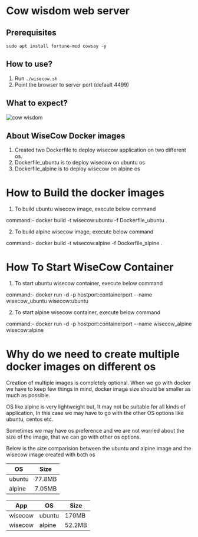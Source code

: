 # Cow wisdom web server

## Prerequisites

```
sudo apt install fortune-mod cowsay -y
```

## How to use?

1. Run `./wisecow.sh`
2. Point the browser to server port (default 4499)

## What to expect?
![cow wisdom](https://user-images.githubusercontent.com/9133227/225524281-e81a6673-5550-4db0-9bd0-63f9bbc7c2bc.png)

## About WiseCow Docker images

1. Created two Dockerfile to deploy wisecow application on two different os.
2. Dockerfile_ubuntu is to deploy wisecow on ubuntu os
3. Dockerfile_alpine is to deploy wisecow on alpine os 

# How to Build the docker images

1. To build ubuntu wisecow image, execute below command

command:- docker build -t wisecow:ubuntu -f Dockerfile_ubuntu .

2. To build alpine wisecow image, execute below command

command:- docker build -t wisecow:alpine -f Dockerfile_alpine .

# How To Start WiseCow Container

1. To start ubuntu wisecow container, execute below command

command:- docker run -d -p hostport:containerport --name wisecow_ubuntu wisecow:ubuntu

2. To start alpine wisecow container, execute below command

command:- docker run -d -p hostport:containerport --name wisecow_alpine wisecow:alpine

# Why do we need to create multiple docker images on different os

Creation of multiple images is completely optional. When we go with docker we have to keep few things in mind, docker image size should be smaller as much as possible.

OS like alpine is very lightweight but, It may not be suitable for all kinds of application, In this case we may have to go with the other OS options like ubuntu, centos etc.

Sometimes we may have os preference and we are not worried about the size of the image, that we can go with other os options.

Below is the size comparision between the ubuntu and alpine image and the wisecow image created with both os

|      OS      |    Size    |
|    ------    |   ------   |
|    ubuntu    |   77.8MB   |
|    alpine    |   7.05MB   |

|       App      |    OS     |   Size    |
|   ---------    | --------  | --------  |
|    wisecow     |  ubuntu   |  170MB    |
|    wisecow     |  alpine   |  52.2MB   |




   
